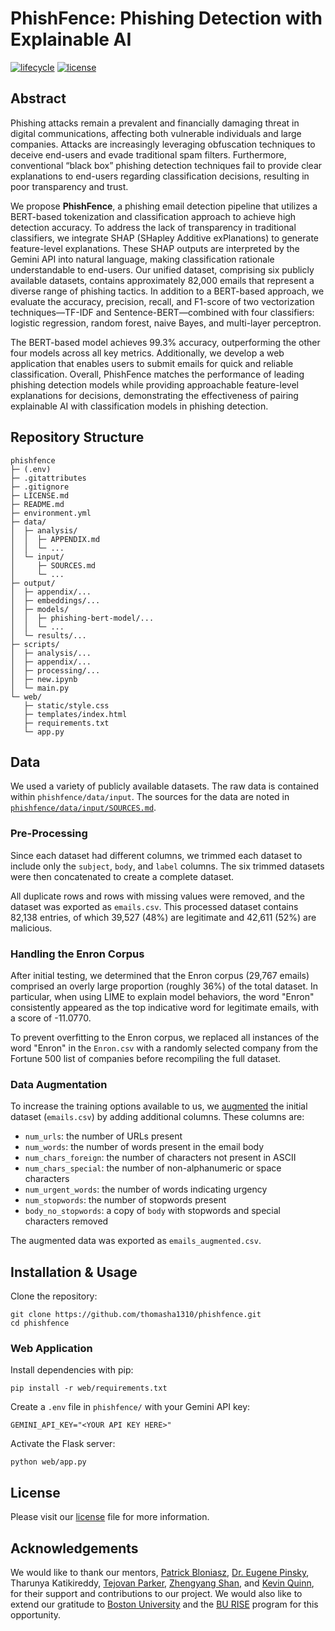 # PhishFence: Phishing Detection with Explainable AI

[![lifecycle](https://img.shields.io/badge/lifecycle-experimental-orange)](https://lifecycle.r-lib.org/articles/stages.html)
[![license](https://img.shields.io/badge/license-MIT_/_CC_BY--SA_4.0-blue)](LICENSE.md)

## Abstract

Phishing attacks remain a prevalent and financially damaging threat in digital communications, affecting both vulnerable individuals and large companies. Attacks are increasingly leveraging obfuscation techniques to deceive end-users and evade traditional spam filters. Furthermore, conventional “black box” phishing detection techniques fail to provide clear explanations to end-users regarding classification decisions, resulting in poor transparency and trust.

We propose **PhishFence**, a phishing email detection pipeline that utilizes a BERT-based tokenization and classification approach to achieve high detection accuracy. To address the lack of transparency in traditional classifiers, we integrate SHAP (SHapley Additive exPlanations) to generate feature-level explanations. These SHAP outputs are interpreted by the Gemini API into natural language, making classification rationale understandable to end-users. Our unified dataset, comprising six publicly available datasets, contains approximately 82,000 emails that represent a diverse range of phishing tactics. In addition to a BERT-based approach, we evaluate the accuracy, precision, recall, and F1-score of two vectorization techniques—TF-IDF and Sentence-BERT—combined with four classifiers: logistic regression, random forest, naive Bayes, and multi-layer perceptron.

The BERT-based model achieves 99.3% accuracy, outperforming the other four models across all key metrics. Additionally, we develop a web application that enables users to submit emails for quick and reliable classification. Overall, PhishFence matches the performance of leading phishing detection models while providing approachable feature-level explanations for decisions, demonstrating the effectiveness of pairing explainable AI with classification models in phishing detection.

## Repository Structure

```
phishfence
├─ (.env)
├─ .gitattributes
├─ .gitignore
├─ LICENSE.md
├─ README.md
├─ environment.yml
├─ data/
│  ├─ analysis/
│  │  ├─ APPENDIX.md
│  │  └─ ...
│  └─ input/
│     ├─ SOURCES.md
│     └─ ...
├─ output/
│  ├─ appendix/...
│  ├─ embeddings/...
│  ├─ models/
│  │  ├─ phishing-bert-model/...
│  │  └─ ...
│  └─ results/...
├─ scripts/
│  ├─ analysis/...
│  ├─ appendix/...
│  ├─ processing/...
│  ├─ new.ipynb
│  └─ main.py
└─ web/
   ├─ static/style.css
   ├─ templates/index.html
   ├─ requirements.txt
   └─ app.py
```

## Data

We used a variety of publicly available datasets. The raw data is contained within `phishfence/data/input`. The sources for the data are noted in [`phishfence/data/input/SOURCES.md`](https://github.com/thomasha1310/phishfence/blob/main/data/input/SOURCES.md).

### Pre-Processing

Since each dataset had different columns, we trimmed each dataset to include only the `subject`, `body`, and `label` columns. The six trimmed datasets were then concatenated to create a complete dataset.

All duplicate rows and rows with missing values were removed, and the dataset was exported as `emails.csv`. This processed dataset contains 82,138 entries, of which 39,527 (48%) are legitimate and 42,611 (52%) are malicious.

### Handling the Enron Corpus

After initial testing, we determined that the Enron corpus (29,767 emails) comprised an overly large proportion (roughly 36%) of the total dataset. In particular, when using LIME to explain model behaviors, the word "Enron" consistently appeared as the top indicative word for legitimate emails, with a score of -11.0770.

To prevent overfitting to the Enron corpus, we replaced all instances of the word "Enron" in the `Enron.csv` with a randomly selected company from the Fortune 500 list of companies before recompiling the full dataset.

### Data Augmentation

To increase the training options available to us, we [augmented](https://github.com/thomasha1310/phishfence/blob/main/scripts/processing/augmentation.py) the initial dataset (`emails.csv`) by adding additional columns. These columns are:

- `num_urls`: the number of URLs present
- `num_words`: the number of words present in the email body
- `num_chars_foreign`: the number of characters not present in ASCII
- `num_chars_special`: the number of non-alphanumeric or space characters
- `num_urgent_words`: the number of words indicating urgency
- `num_stopwords`: the number of stopwords present
- `body_no_stopwords`: a copy of `body` with stopwords and special characters removed

The augmented data was exported as `emails_augmented.csv`.

## Installation & Usage

Clone the repository:
```
git clone https://github.com/thomasha1310/phishfence.git
cd phishfence
```

### Web Application

Install dependencies with pip:
```
pip install -r web/requirements.txt
```

Create a `.env` file in `phishfence/` with your Gemini API key:
```
GEMINI_API_KEY="<YOUR API KEY HERE>"
```

Activate the Flask server:
```
python web/app.py
```

## License

Please visit our [license](https://github.com/thomasha1310/phishfence/blob/main/LICENSE.md) file for more information.

## Acknowledgements

We would like to thank our mentors, [Patrick Bloniasz](https://github.com/bloniaszp), [Dr. Eugene Pinsky](https://www.bu.edu/met/profile/eugene-pinsky/), Tharunya Katikireddy, [Tejovan Parker](https://www.tejovanparker.com/), [Zhengyang Shan](https://github.com/ZhengyangShan), and [Kevin Quinn](https://github.com/kevinqnb), for their support and contributions to our project. We would also like to extend our gratitude to [Boston University](https://www.bu.edu/) and the [BU RISE](https://www.bu.edu/summer/high-school-programs/rise-internship-practicum/) program for this opportunity.
